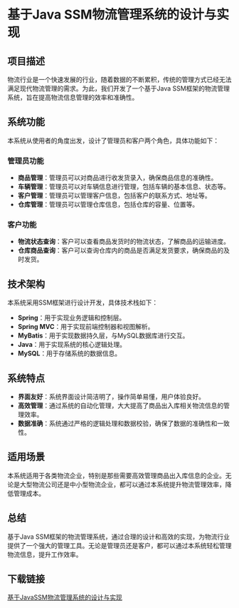 # 基于Java SSM物流管理系统的设计与实现

## 项目描述

物流行业是一个快速发展的行业，随着数据的不断累积，传统的管理方式已经无法满足现代物流管理的需求。为此，我们开发了一个基于Java SSM框架的物流管理系统，旨在提高物流信息管理的效率和准确性。

## 系统功能

本系统从使用者的角度出发，设计了管理员和客户两个角色，具体功能如下：

### 管理员功能
- **商品管理**：管理员可以对商品进行收发货录入，确保商品信息的准确性。
- **车辆管理**：管理员可以对车辆信息进行管理，包括车辆的基本信息、状态等。
- **客户管理**：管理员可以管理客户信息，包括客户的联系方式、地址等。
- **仓库管理**：管理员可以管理仓库信息，包括仓库的容量、位置等。

### 客户功能
- **物流状态查询**：客户可以查看商品发货时的物流状态，了解商品的运输进度。
- **仓库商品查询**：客户可以查询仓库内的商品是否满足发货要求，确保商品的及时发货。

## 技术架构

本系统采用SSM框架进行设计开发，具体技术栈如下：
- **Spring**：用于实现业务逻辑和控制层。
- **Spring MVC**：用于实现前端控制器和视图解析。
- **MyBatis**：用于实现数据持久层，与MySQL数据库进行交互。
- **Java**：用于实现系统的核心逻辑处理。
- **MySQL**：用于存储系统的数据信息。

## 系统特点

- **界面友好**：系统界面设计简洁明了，操作简单易懂，用户体验良好。
- **高效管理**：通过系统的自动化管理，大大提高了商品出入库相关物流信息的管理效率。
- **数据准确**：系统通过严格的逻辑处理和数据校验，确保了数据的准确性和一致性。

## 适用场景

本系统适用于各类物流企业，特别是那些需要高效管理商品出入库信息的企业。无论是大型物流公司还是中小型物流企业，都可以通过本系统提升物流管理效率，降低管理成本。

## 总结

基于Java SSM框架的物流管理系统，通过合理的设计和高效的实现，为物流行业提供了一个强大的管理工具。无论是管理员还是客户，都可以通过本系统轻松管理物流信息，提升工作效率。

## 下载链接

[基于JavaSSM物流管理系统的设计与实现](https://pan.quark.cn/s/10c434c0d174)